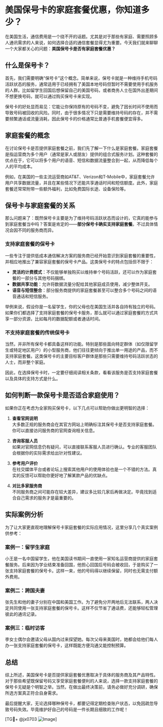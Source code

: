 # 美国保号卡的家庭套餐优惠，你知道多少？

在美国生活，通信费用是一个绕不开的话题。尤其是对于那些有家庭、需要照顾多人通讯需求的人来说，如何选择合适的通信套餐显得尤为重要。今天我们就来聊聊一个大家都关心的问题：**美国保号卡是否有家庭套餐优惠？**

## 什么是保号卡？

首先，我们需要明确“保号卡”这个概念。简单来说，保号卡就是一种维持手机号码活跃状态的服务，通常适用于已经拥有了美国本地号码但暂时不需要使用手机服务的人群。比如留学生回国后想保留自己的美国号码，或者商务人士在国外出差期间不想更换号码，就可以通过购买保号卡来实现。

保号卡的好处显而易见：它能让你保持原有的号码不变，避免了因长时间不使用而导致号码被回收的风险。同时，由于很多情况下只是需要维持号码的存在，并不需要频繁通话或流量消耗，因此保号卡的价格通常比普通手机套餐便宜得多。

## 家庭套餐的概念

在讨论保号卡是否提供家庭套餐之前，我们先了解一下什么是家庭套餐。家庭套餐是指运营商为多个用户（通常是家人或朋友）提供的组合式服务计划。这种套餐的优点在于，它可以将多个用户的语音、短信和数据流量整合到一起，从而降低每个人的平均成本。

例如，在美国的一些主流运营商如AT&T、Verizon和T-Mobile中，家庭套餐允许用户共享数据流量，并且在某些情况下还能共享通话时间和短信额度。此外，家庭套餐还常常附带一些额外福利，比如免费国际长途、设备保险等。

## 保号卡与家庭套餐的关系

那么问题来了：既然保号卡主要是为了维持号码活跃状态而设计的，它真的能参与到家庭套餐当中吗？答案是肯定的——**部分保号卡确实支持家庭套餐**。不过具体情况会因不同的服务商而异。

### 支持家庭套餐的保号卡

一些专注于提供低成本通信解决方案的服务商已经开始意识到家庭套餐的重要性，并相应地推出了兼容家庭套餐的保号卡产品。这类保号卡的特点包括但不限于：

- **灵活的计费模式**：不仅能够单独购买以维持单个号码活跃，还可以作为家庭套餐的一部分与其他号码捆绑。
- **数据共享功能**：允许将数据流量分配给其他家庭成员使用，减少整体开支。
- **语音与短信整合**：部分服务商提供的家庭套餐甚至可以整合多个号码之间的语音通话和短信服务。

举例来说，假设你是一名留学生，你的父母也在美国生活并各自持有独立的号码。如果你们都选择了支持家庭套餐的保号卡服务，那么就可以通过家庭套餐的方式共享一部分资源，比如每月的数据配额或者通话时间。

### 不支持家庭套餐的传统保号卡

当然，并非所有保号卡都具备这样的功能。特别是那些面向特定群体（如仅限留学生或特定地区用户）的小型服务商，他们往往更倾向于推出单一用途的产品，而不支持家庭套餐。这类保号卡的主要目标客户群体是那些只需要维持号码活跃状态的人士，而非整个家庭。

因此，在选择保号卡时，一定要仔细阅读相关条款，看看该服务是否支持家庭套餐以及具体的支持方式是什么。

## 如何判断一款保号卡是否适合家庭使用？

如果你正在考虑为全家购买保号卡，以下几点可以帮助你做出更明智的选择：

1. **查看官网说明**  
   大多数正规的服务商会在其官方网站上明确标注其保号卡是否支持家庭套餐。你可以直接访问服务商的官网查询相关信息。

2. **咨询客服人员**  
   如果对官网信息仍有疑问，可以直接联系客服人员进行确认。专业的客服团队会根据你的实际需求给出针对性建议。

3. **参考用户评价**  
   在社交媒体平台或者论坛上搜索其他用户的使用体验也是一个不错的方法。真实的反馈可以帮助你更好地了解某款产品的优缺点。

4. **对比多家服务商**  
   不同服务商之间可能存在较大差异，建议多比较几家后再做决定。毕竟找到适合自己需求的服务才是最重要的。

## 实际案例分析

为了让大家更直观地理解保号卡家庭套餐的实际应用情况，这里分享几个真实案例供参考：

### 案例一：留学生家庭
小王是一名中国留学生，他在美国读书期间一直使用一家知名运营商提供的家庭套餐服务。后来因为学业结束准备回国，他担心回国后号码会被收回，于是购买了一张支持家庭套餐的保号卡。这样一来，他的号码得以继续保留，同时也无需支付额外费用。

### 案例二：跨国夫妻
张先生和他的妻子分别在中国和美国工作。为了避免分开两地后无法联系，两人决定共同使用一张支持家庭套餐的保号卡。这样不仅节省了通话费，还能够轻松管理彼此的通讯记录。

### 案例三：临时访客
李女士偶尔会邀请父母从国内过来探望她。每次父母来美国时，她都会给他们每人办一张支持家庭套餐的保号卡，这样既能方便沟通又能控制预算。

## 总结

综上所述，美国保号卡是否提供家庭套餐优惠取决于具体的服务商及其产品特性。对于那些希望既保留号码又享受家庭套餐便利的人来说，选择一款支持家庭套餐的保号卡无疑是个明智之举。当然，在做出最终决策前，请务必做好充分调研，确保所选方案真正符合自身需求。

最后提醒大家，无论选择哪种保号卡，都要记得定期检查账户状态，以免因疏忽导致号码失效。毕竟维护好自己的号码是一件长期且细致的工作呢！

[TG💪+ @jx0703 ![Image](https://github.com/user-attachments/assets/dbca1d08-cadb-493c-b0ec-ad6f7a83f270)]